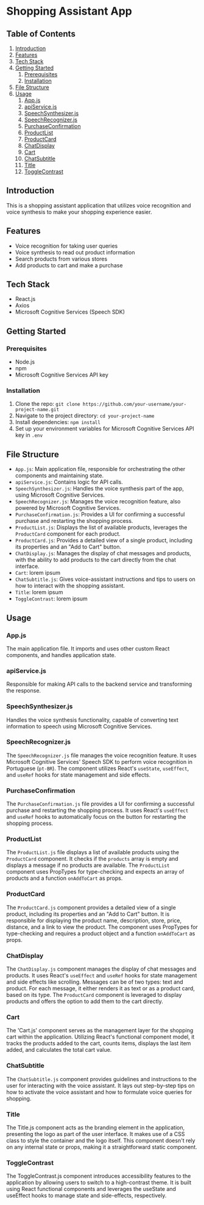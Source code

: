 # Shopping Assistant App

## Table of Contents

1. [Introduction](#introduction)
2. [Features](#features)
3. [Tech Stack](#tech-stack)
4. [Getting Started](#getting-started)
   1. [Prerequisites](#prerequisites)
   2. [Installation](#installation)
5. [File Structure](#file-structure)
6. [Usage](#usage)
   1. [App.js](#appjs)
   2. [apiService.js](#apiservicejs)
   3. [SpeechSynthesizer.js](#speechsynthesizerjs)
   4. [SpeechRecognizer.js](#speechrecognizerjs)
   5. [PurchaseConfirmation](#purchaseconfirmation)
   6. [ProductList](#productlist)
   7. [ProductCard](#productcard)
   8. [ChatDisplay](#chatdisplay)
   9. [Cart](#cart)
   10. [ChatSubtitle](#chatsubtitle)
   11. [Title](#title)
   12. [ToggleContrast](#togglecontrast)

## Introduction

This is a shopping assistant application that utilizes voice recognition and voice synthesis to make your shopping experience easier.

## Features

- Voice recognition for taking user queries
- Voice synthesis to read out product information
- Search products from various stores
- Add products to cart and make a purchase

## Tech Stack

- React.js
- Axios
- Microsoft Cognitive Services (Speech SDK)

## Getting Started

### Prerequisites

- Node.js
- npm
- Microsoft Cognitive Services API key

### Installation

1. Clone the repo: `git clone https://github.com/your-username/your-project-name.git`
2. Navigate to the project directory: `cd your-project-name`
3. Install dependencies: `npm install`
4. Set up your environment variables for Microsoft Cognitive Services API key in `.env`

## File Structure

- `App.js`: Main application file, responsible for orchestrating the other components and maintaining state.
- `apiService.js`: Contains logic for API calls.
- `SpeechSynthesizer.js`: Handles the voice synthesis part of the app, using Microsoft Cognitive Services.
- `SpeechRecognizer.js`: Manages the voice recognition feature, also powered by Microsoft Cognitive Services.
- `PurchaseConfirmation.js`: Provides a UI for confirming a successful purchase and restarting the shopping process.
- `ProductList.js`: Displays the list of available products, leverages the `ProductCard` component for each product.
- `ProductCard.js`: Provides a detailed view of a single product, including its properties and an "Add to Cart" button.
- `ChatDisplay.js`: Manages the display of chat messages and products, with the ability to add products to the cart directly from the chat interface.
- `Cart`: lorem ipsum
- `ChatSubtitle.js`: Gives voice-assistant instructions and tips to users on how to interact with the shopping assistant.
- `Title`: lorem ipsum
- `ToggleContrast`: lorem ipsum

## Usage

### App.js

The main application file. It imports and uses other custom React components, and handles application state.

### apiService.js

Responsible for making API calls to the backend service and transforming the response.

### SpeechSynthesizer.js

Handles the voice synthesis functionality, capable of converting text information to speech using Microsoft Cognitive Services.

### SpeechRecognizer.js

The `SpeechRecognizer.js` file manages the voice recognition feature. It uses Microsoft Cognitive Services' Speech SDK to perform voice recognition in Portuguese (`pt-BR`). The component utilizes React's `useState`, `useEffect`, and `useRef` hooks for state management and side effects.

### PurchaseConfirmation

The `PurchaseConfirmation.js` file provides a UI for confirming a successful purchase and restarting the shopping process. It uses React's `useEffect` and `useRef` hooks to automatically focus on the button for restarting the shopping process.

### ProductList

The `ProductList.js` file displays a list of available products using the `ProductCard` component. It checks if the `products` array is empty and displays a message if no products are available. The `ProductList` component uses PropTypes for type-checking and expects an array of products and a function `onAddToCart` as props.

### ProductCard

The `ProductCard.js` component provides a detailed view of a single product, including its properties and an "Add to Cart" button. It is responsible for displaying the product name, description, store, price, distance, and a link to view the product. The component uses PropTypes for type-checking and requires a product object and a function `onAddToCart` as props.

### ChatDisplay

The `ChatDisplay.js` component manages the display of chat messages and products. It uses React's `useEffect` and `useRef` hooks for state management and side effects like scrolling. Messages can be of two types: text and product. For each message, it either renders it as text or as a product card, based on its type. The `ProductCard` component is leveraged to display products and offers the option to add them to the cart directly.

### Cart

The 'Cart.js' component serves as the management layer for the shopping cart within the application. Utilizing React's functional component model, it tracks the products added to the cart, counts items, displays the last item added, and calculates the total cart value.

### ChatSubtitle

The `ChatSubtitle.js` component provides guidelines and instructions to the user for interacting with the voice assistant. It lays out step-by-step tips on how to activate the voice assistant and how to formulate voice queries for shopping.

### Title

The Title.js component acts as the branding element in the application, presenting the logo as part of the user interface. It makes use of a CSS class to style the container and the logo itself. This component doesn't rely on any internal state or props, making it a straightforward static component.

### ToggleContrast

The ToggleContrast.js component introduces accessibility features to the application by allowing users to switch to a high-contrast theme. It is built using React functional components and leverages the useState and useEffect hooks to manage state and side-effects, respectively.
